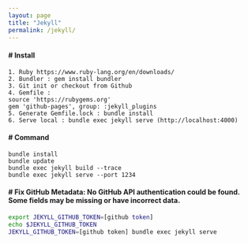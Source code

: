 ```yaml
---
layout: page
title: "Jekyll"
permalink: /jekyll/
---
```


#### &#35; Install
~~~
1. Ruby https://www.ruby-lang.org/en/downloads/
2. Bundler : gem install bundler
3. Git init or checkout from Github
4. Gemfile :
source 'https://rubygems.org'
gem 'github-pages', group: :jekyll_plugins
5. Generate Gemfile.lock : bundle install
6. Serve local : bundle exec jekyll serve (http://localhost:4000)
~~~

#### &#35; Command
~~~
bundle install
bundle update
bundle exec jekyll build --trace
bundle exec jekyll serve --port 1234
~~~

#### &#35; Fix GitHub Metadata: No GitHub API authentication could be found. Some fields may be missing or have incorrect data.
~~~ bash
export JEKYLL_GITHUB_TOKEN=[github token]
echo $JEKYLL_GITHUB_TOKEN
JEKYLL_GITHUB_TOKEN=[github token] bundle exec jekyll serve
~~~